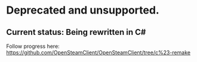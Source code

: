 # Deprecated and unsupported.
## Current status: Being rewritten in C#
Follow progress here: https://github.com/OpenSteamClient/OpenSteamClient/tree/c%23-remake
